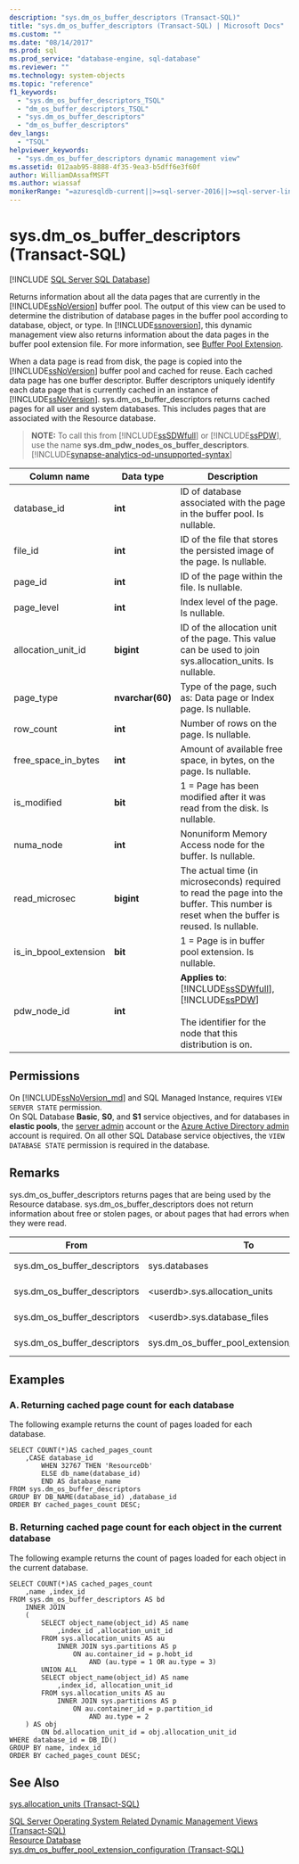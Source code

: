 ```yaml
---
description: "sys.dm_os_buffer_descriptors (Transact-SQL)"
title: "sys.dm_os_buffer_descriptors (Transact-SQL) | Microsoft Docs"
ms.custom: ""
ms.date: "08/14/2017"
ms.prod: sql
ms.prod_service: "database-engine, sql-database"
ms.reviewer: ""
ms.technology: system-objects
ms.topic: "reference"
f1_keywords: 
  - "sys.dm_os_buffer_descriptors_TSQL"
  - "dm_os_buffer_descriptors_TSQL"
  - "sys.dm_os_buffer_descriptors"
  - "dm_os_buffer_descriptors"
dev_langs: 
  - "TSQL"
helpviewer_keywords: 
  - "sys.dm_os_buffer_descriptors dynamic management view"
ms.assetid: 012aab95-8888-4f35-9ea3-b5dff6e3f60f
author: WilliamDAssafMSFT
ms.author: wiassaf
monikerRange: "=azuresqldb-current||>=sql-server-2016||>=sql-server-linux-2017||=azuresqldb-mi-current|| >= aps-pdw-2016 || = azure-sqldw-latest"
---
```

# sys.dm_os_buffer_descriptors (Transact-SQL)
[!INCLUDE [SQL Server SQL Database](../../includes/applies-to-version/sql-asdb-asa-pdw.md)]

  Returns information about all the data pages that are currently in the [!INCLUDE[ssNoVersion](../../includes/ssnoversion-md.md)] buffer pool. The output of this view can be used to determine the distribution of database pages in the buffer pool according to database, object, or type. In [!INCLUDE[ssnoversion](../../includes/ssnoversion-md.md)], this dynamic management view also returns information about the data pages in the buffer pool extension file. For more information, see [Buffer Pool Extension](../../database-engine/configure-windows/buffer-pool-extension.md).  
  
 When a data page is read from disk, the page is copied into the [!INCLUDE[ssNoVersion](../../includes/ssnoversion-md.md)] buffer pool and cached for reuse. Each cached data page has one buffer descriptor. Buffer descriptors uniquely identify each data page that is currently cached in an instance of [!INCLUDE[ssNoVersion](../../includes/ssnoversion-md.md)]. sys.dm_os_buffer_descriptors returns cached pages for all user and system databases. This includes pages that are associated with the Resource database.  
  
> **NOTE:** To call this from [!INCLUDE[ssSDWfull](../../includes/sssdwfull-md.md)] or [!INCLUDE[ssPDW](../../includes/sspdw-md.md)], use the name **sys.dm_pdw_nodes_os_buffer_descriptors**. [!INCLUDE[synapse-analytics-od-unsupported-syntax](../../includes/synapse-analytics-od-unsupported-syntax.md)]  

|Column name|Data type|Description|  
|-----------------|---------------|-----------------|  
|database_id|**int**|ID of database associated with the page in the buffer pool. Is nullable.|  
|file_id|**int**|ID of the file that stores the persisted image of the page. Is nullable.|  
|page_id|**int**|ID of the page within the file. Is nullable.|  
|page_level|**int**|Index level of the page. Is nullable.|  
|allocation_unit_id|**bigint**|ID of the allocation unit of the page. This value can be used to join sys.allocation_units. Is nullable.|  
|page_type|**nvarchar(60)**|Type of the page, such as: Data page or Index page. Is nullable.|  
|row_count|**int**|Number of rows on the page. Is nullable.|  
|free_space_in_bytes|**int**|Amount of available free space, in bytes, on the page. Is nullable.|  
|is_modified|**bit**|1 = Page has been modified after it was read from the disk. Is nullable.|  
|numa_node|**int**|Nonuniform Memory Access node for the buffer. Is nullable.|  
|read_microsec|**bigint**|The actual time (in microseconds) required to read the page into the buffer. This number is reset when the buffer is reused. Is nullable.| 
|is_in_bpool_extension|**bit**|1 = Page is in buffer pool extension. Is nullable.| 
|pdw_node_id|**int**|**Applies to**: [!INCLUDE[ssSDWfull](../../includes/sssdwfull-md.md)], [!INCLUDE[ssPDW](../../includes/sspdw-md.md)]<br /><br /> The identifier for the node that this distribution is on.| 
  
## Permissions  

On [!INCLUDE[ssNoVersion_md](../../includes/ssnoversion-md.md)] and SQL Managed Instance, requires `VIEW SERVER STATE` permission.   
On SQL Database **Basic**, **S0**, and **S1** service objectives, and for databases in **elastic pools**, the [server admin](/azure/azure-sql/database/logins-create-manage#existing-logins-and-user-accounts-after-creating-a-new-database) account or the [Azure Active Directory admin](/azure/azure-sql/database/authentication-aad-overview#administrator-structure) account is required. On all other SQL Database service objectives, the `VIEW DATABASE STATE` permission is required in the database.   
   
## Remarks  
 sys.dm_os_buffer_descriptors returns pages that are being used by the Resource database. sys.dm_os_buffer_descriptors does not return information about free or stolen pages, or about pages that had errors when they were read.  
  
|From|To|On|Relationship|  
|----------|--------|--------|------------------|  
|sys.dm_os_buffer_descriptors|sys.databases|database_id|many-to-one|  
|sys.dm_os_buffer_descriptors|\<userdb>.sys.allocation_units|allocation_unit_id|many-to-one|  
|sys.dm_os_buffer_descriptors|\<userdb>.sys.database_files|file_id|many-to-one|  
|sys.dm_os_buffer_descriptors|sys.dm_os_buffer_pool_extension_configuration|file_id|many-to-one|  
  
## Examples  
  
### A. Returning cached page count for each database  
 The following example returns the count of pages loaded for each database.  
  
```  
SELECT COUNT(*)AS cached_pages_count  
    ,CASE database_id   
        WHEN 32767 THEN 'ResourceDb'   
        ELSE db_name(database_id)   
        END AS database_name  
FROM sys.dm_os_buffer_descriptors  
GROUP BY DB_NAME(database_id) ,database_id  
ORDER BY cached_pages_count DESC;  
```  
  
### B. Returning cached page count for each object in the current database  
 The following example returns the count of pages loaded for each object in the current database.  
  
```  
SELECT COUNT(*)AS cached_pages_count   
    ,name ,index_id   
FROM sys.dm_os_buffer_descriptors AS bd   
    INNER JOIN   
    (  
        SELECT object_name(object_id) AS name   
            ,index_id ,allocation_unit_id  
        FROM sys.allocation_units AS au  
            INNER JOIN sys.partitions AS p   
                ON au.container_id = p.hobt_id   
                    AND (au.type = 1 OR au.type = 3)  
        UNION ALL  
        SELECT object_name(object_id) AS name     
            ,index_id, allocation_unit_id  
        FROM sys.allocation_units AS au  
            INNER JOIN sys.partitions AS p   
                ON au.container_id = p.partition_id   
                    AND au.type = 2  
    ) AS obj   
        ON bd.allocation_unit_id = obj.allocation_unit_id  
WHERE database_id = DB_ID()  
GROUP BY name, index_id   
ORDER BY cached_pages_count DESC;  
```  
  
## See Also  
 [sys.allocation_units &#40;Transact-SQL&#41;](../../relational-databases/system-catalog-views/sys-allocation-units-transact-sql.md)   
 
 [SQL Server Operating System Related Dynamic Management Views &#40;Transact-SQL&#41;](../../relational-databases/system-dynamic-management-views/sql-server-operating-system-related-dynamic-management-views-transact-sql.md)   
 [Resource Database](../../relational-databases/databases/resource-database.md)   
 [sys.dm_os_buffer_pool_extension_configuration &#40;Transact-SQL&#41;](../../relational-databases/system-dynamic-management-views/sys-dm-os-buffer-pool-extension-configuration-transact-sql.md)  
  
